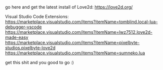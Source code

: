 go here and get the latest install of Love2d: https://love2d.org/

Visual Studio Code Extensions:
\
https://marketplace.visualstudio.com/items?itemName=tomblind.local-lua-debugger-vscode
\
https://marketplace.visualstudio.com/items?itemName=lwz7512.love2d-made-easy
\
https://marketplace.visualstudio.com/items?itemName=pixelbyte-studios.pixelbyte-love2d
\
https://marketplace.visualstudio.com/items?itemName=sumneko.lua

get this shit and you good to go :)
